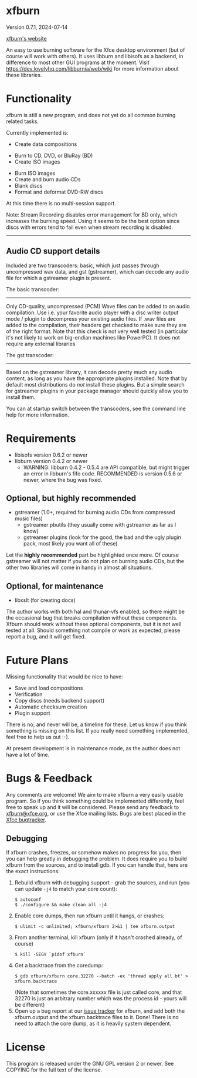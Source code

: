xfburn
======

Version 0.7.1, 2024-07-14

[xfburn's website](https://docs.xfce.org/apps/xfburn/start)

An easy to use burning software for the Xfce desktop environment (but of
course will work with others). It uses libburn and libisofs as a backend, in
difference to most other GUI programs at the moment. Visit
https://dev.lovelyhq.com/libburnia/web/wiki for more information about these libraries.

Functionality
=============

xfburn is still a new program, and does not yet do all common burning related
tasks.

Currently implemented is:
 * Create data compositions
  - Burn to CD, DVD, or BluRay (BD)
  - Create ISO images
 * Burn ISO images
 * Create and burn audio CDs
 * Blank discs
 * Format and deformat DVD-RW discs

At this time there is no multi-session support.

Note: Stream Recording disables error management for BD only, which increases
the burning speed. Using it seems to be the best option since discs with
errors tend to fail even when stream recording is disabled.

------------------------
Audio CD support details
------------------------

Included are two transcoders: basic, which just passes through uncompressed
wav data, and gst (gstreamer), which can decode any audio file for which a
gstreamer plugin is present.

The basic transcoder:
- - - - - - - - - - -
Only CD-quality, uncompressed (PCM) Wave files can be added to an audio
compilation. Use i.e. your favorite audio player with a disc writer output
mode / plugin to decompress your existing audio files. If .wav files are added
to the compilation, their headers get checked to make sure they are of the
right format. Note that this check is not very well tested (in particular it's
not likely to work on big-endian machines like PowerPC). It does not require
any external libraries

The gst transcoder:
- - - - - - - - - -
Based on the gstreamer library, it can decode pretty much any audio content,
as long as you have the appropriate plugins installed. Note that by default
most distributions do _not_ install these plugins. But a simple search for
gstreamer plugins in your package manager should quickly allow you to install
them.

You can at startup switch between the transcoders, see the command line help
for more information.


Requirements
============
 * libisofs version 0.6.2 or newer
 * libburn version 0.4.2 or newer
    * WARNING: libburn 0.4.2 - 0.5.4 are API compatible, but might trigger
            an error in libburn's fifo code.
            RECOMMENDED is version 0.5.6 or newer, where the bug was fixed.

Optional, but highly recommended
--------------------------------
 * gstreamer  (1.0+, required for burning audio CDs from compressed music
               files)
    * gstreamer pbutils (they usually come with gstreamer as far as I know)
    * gstreamer plugins (look for the good, the bad and the ugly plugin pack,
                         most likely you want all of these)

Let the **highly recommended** part be highlighted once more. Of course
gstreamer will not matter if you do not plan on burning audio CDs, but the
other two libraries will come in handy in almost all situations.

Optional, for maintenance 
-------------------------
 * libxslt (for creating docs)


The author works with both hal and thunar-vfs enabled, so there might be the
occasional bug that breaks compilation without these components. Xfburn should
work without these optional components, but it is not well tested at all.
Should something not compile or work as expected, please report a bug, and it
will get fixed.

Future Plans
============

Missing functionality that would be nice to have:
 * Save and load compositions
 * Verification
 * Copy discs (needs backend support)
 * Automatic checksum creation
 * Plugin support

There is no, and never will be, a timeline for these. Let us know if you think
something is missing on this list. If you really need something implemented,
feel free to help us out :-).

At present development is in maintenance mode, as the author does not have a
lot of time.


Bugs & Feedback
===============

Any comments are welcome! We aim to make xfburn a very easily usable program.
So if you think something could be implemented differently, feel free to speak
up and it will be considered. Please send any feedback to xfburn@xfce.org, or
use the Xfce mailing lists. Bugs are best placed in the [Xfce bugtracker](https://gitlab.xfce.org/apps/xfburn/).

Debugging
---------

If xfburn crashes, freezes, or somehow makes no progress for you, then you can
help greatly in debugging the problem. It does require you to build xfburn from
the sources, and to install gdb. If you can handle that, here are the exact
instructions:

1) Rebuild xfburn with debugging support - grab the sources, and run (you can update 
   `-j4` to match your core count):
   ```
   $ autoconf
   $ ./configure && make clean all -j4
   ```
2) Enable core dumps, then run xfburn until it hangs, or crashes:
   ```
   $ ulimit -c unlimited; xfburn/xfburn 2>&1 | tee xfburn.output
   ```
3) From another terminal, kill xfburn (only if it hasn't crashed already, of course)
   ```
   $ kill -SEGV `pidof xfburn` 
   ```
4) Get a backtrace from the coredump:
   ```
   $ gdb xfburn/xfburn core.32270 --batch -ex 'thread apply all bt' > xfburn.backtrace
   ```
   (Note that sometimes the core.xxxxxx file is just called core, and that 32270 is
    just an arbitrary number which was the process id - yours will be different)
5) Open up a bug report at our [issue tracker](https://gitlab.xfce.org/apps/xfburn/) for xfburn, and add
   both the xfburn.output and the xfburn.backtrace files to it. Done!
   There is no need to attach the core dump, as it is heavily system dependent.


License
=======

This program is released under the GNU GPL version 2 or newer. See COPYING for
the full text of the license.
